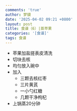 ```yaml
---
comments: 'true'
author: 梦貘
date: '2025-04-02 09:21 +0800'
layout: post
title: 食谱（6）|蒸苹果
categories: '[食谱]'
tags: 食谱
---
```

- 苹果加盐搓表皮清洗
- 切块去核
- 均匀放入碗中
- 加入
  - 三颗去核红枣
  - 三片黄芪
  - 一小勺红糖
  - 几颗干净枸杞
- 上锅蒸20分钟